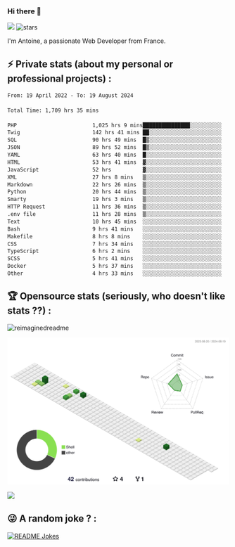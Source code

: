 ### Hi there 👋

![](https://komarev.com/ghpvc/?username=niotna)
<img src="https://img.shields.io/github/stars/niotna?label=Stars" alt="stars">

I'm Antoine, a passionate Web Developer from France.

## :zap: Private stats (about my personal or professional projects) : 

<!--START_SECTION:waka-->

```txt
From: 19 April 2022 - To: 19 August 2024

Total Time: 1,709 hrs 35 mins

PHP                        1,025 hrs 9 mins███████████████░░░░░░░░░░   59.97 %
Twig                       142 hrs 41 mins ██░░░░░░░░░░░░░░░░░░░░░░░   08.35 %
SQL                        90 hrs 49 mins  █▒░░░░░░░░░░░░░░░░░░░░░░░   05.31 %
JSON                       89 hrs 52 mins  █▒░░░░░░░░░░░░░░░░░░░░░░░   05.26 %
YAML                       63 hrs 40 mins  █░░░░░░░░░░░░░░░░░░░░░░░░   03.72 %
HTML                       53 hrs 41 mins  ▓░░░░░░░░░░░░░░░░░░░░░░░░   03.14 %
JavaScript                 52 hrs          ▓░░░░░░░░░░░░░░░░░░░░░░░░   03.04 %
XML                        27 hrs 8 mins   ▒░░░░░░░░░░░░░░░░░░░░░░░░   01.59 %
Markdown                   22 hrs 26 mins  ▒░░░░░░░░░░░░░░░░░░░░░░░░   01.31 %
Python                     20 hrs 44 mins  ▒░░░░░░░░░░░░░░░░░░░░░░░░   01.21 %
Smarty                     19 hrs 3 mins   ▒░░░░░░░░░░░░░░░░░░░░░░░░   01.11 %
HTTP Request               11 hrs 36 mins  ▒░░░░░░░░░░░░░░░░░░░░░░░░   00.68 %
.env file                  11 hrs 28 mins  ▒░░░░░░░░░░░░░░░░░░░░░░░░   00.67 %
Text                       10 hrs 45 mins  ░░░░░░░░░░░░░░░░░░░░░░░░░   00.63 %
Bash                       9 hrs 41 mins   ░░░░░░░░░░░░░░░░░░░░░░░░░   00.57 %
Makefile                   8 hrs 8 mins    ░░░░░░░░░░░░░░░░░░░░░░░░░   00.48 %
CSS                        7 hrs 34 mins   ░░░░░░░░░░░░░░░░░░░░░░░░░   00.44 %
TypeScript                 6 hrs 2 mins    ░░░░░░░░░░░░░░░░░░░░░░░░░   00.35 %
SCSS                       5 hrs 41 mins   ░░░░░░░░░░░░░░░░░░░░░░░░░   00.33 %
Docker                     5 hrs 37 mins   ░░░░░░░░░░░░░░░░░░░░░░░░░   00.33 %
Other                      4 hrs 33 mins   ░░░░░░░░░░░░░░░░░░░░░░░░░   00.27 %
```

<!--END_SECTION:waka-->

## :trophy: Opensource stats (seriously, who doesn't like stats ??) : 

<!---
[![Top Langs](https://github-readme-stats.vercel.app/api/top-langs/?username=niotna)](https://github.com/anuraghazra/github-readme-stats) 
-->
<img src="https://myreadme.vercel.app/api/embed/niotna?panels=userstatistics,toprepositories,toplanguages,commitgraph" alt="reimaginedreadme" />

![](./profile-3d-contrib/profile-green-animate.svg)

<img src="https://github-profile-trophy.vercel.app/?username=niotna&theme=juicyfresh&no-bg=true" />

## :stuck_out_tongue_winking_eye: A random joke ? : 

<a href="https://readme-jokes.vercel.app"><img align="center" src="https://readme-jokes.vercel.app/api" alt="README Jokes"></a>
